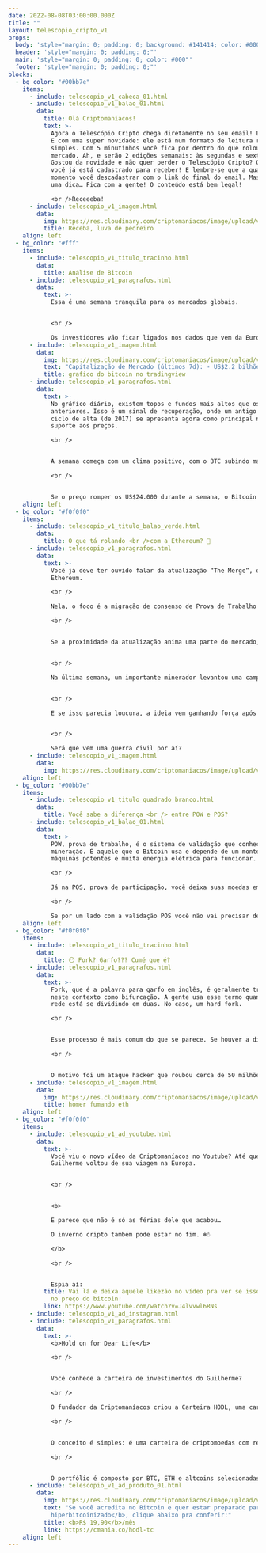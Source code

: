 ```yaml
---
date: 2022-08-08T03:00:00.000Z
title: ""
layout: telescopio_cripto_v1
props:
  body: 'style="margin: 0; padding: 0; background: #141414; color: #000"'
  header: 'style="margin: 0; padding: 0;"'
  main: 'style="margin: 0; padding: 0; color: #000"'
  footer: 'style="margin: 0; padding: 0;"'
blocks:
  - bg_color: "#00bb7e"
    items:
      - include: telescopio_v1_cabeca_01.html
      - include: telescopio_v1_balao_01.html
        data:
          title: Olá Criptomaníacos!
          text: >-
            Agora o Telescópio Cripto chega diretamente no seu email! Legal, né?
            E com uma super novidade: ele está num formato de leitura rápido e
            simples. Com 5 minutinhos você fica por dentro do que rolou no
            mercado. Ah, e serão 2 edições semanais: às segundas e sextas.
            Gostou da novidade e não quer perder o Telescópio Cripto? Ótimo,
            você já está cadastrado para receber! E lembre-se que a qualquer
            momento você descadastrar com o link do final do email. Mas, se quer
            uma dica… Fica com a gente! O conteúdo está bem legal!

            <br />Receeeba!
      - include: telescopio_v1_imagem.html
        data:
          img: https://res.cloudinary.com/criptomaniacos/image/upload/v1661372126/telescopio/2022-08/receba-luva-de-pedreiro_pnf1yb.gif
          title: Receba, luva de pedreiro
    align: left
  - bg_color: "#fff"
    items:
      - include: telescopio_v1_titulo_tracinho.html
        data:
          title: Análise de Bitcoin
      - include: telescopio_v1_paragrafos.html
        data:
          text: >-
            Essa é uma semana tranquila para os mercados globais.


            <br />

            Os investidores vão ficar ligados nos dados que vem da Europa e Estados Unidos na quarta-feira. Alguns acreditam que a inflação “já” vai começar a desacelerar. Se isso realmente rolar, os bancos centrais podem segurar a mão nas taxas de juros, o que ajuda na performance dos ativos de risco.
      - include: telescopio_v1_imagem.html
        data:
          img: https://res.cloudinary.com/criptomaniacos/image/upload/v1661372123/telescopio/2022-08/grafico-tv-2022-08-08_pds03g.png
          text: "Capitalização de Mercado (últimos 7d): - US$2.2 bilhões (-0,51%)"
          title: grafico do bitcoin no tradingview
      - include: telescopio_v1_paragrafos.html
        data:
          text: >-
            No gráfico diário, existem topos e fundos mais altos que os
            anteriores. Isso é um sinal de recuperação, onde um antigo topo do
            ciclo de alta (de 2017) se apresenta agora como principal nível de
            suporte aos preços.

            <br />


            A semana começa com um clima positivo, com o BTC subindo mais de 3,50% e a tendência de curto prazo é de alta. 🧑‍🚀

            <br />


            Se o preço romper os US$24.000 durante a semana, o Bitcoin tem caminho livre até a importante região dos US$28.000 que foi perdida ainda no início de junho e acelerou o movimento vendedor.
    align: left
  - bg_color: "#f0f0f0"
    items:
      - include: telescopio_v1_titulo_balao_verde.html
        data:
          title: O que tá rolando <br />com a Ethereum? 🤔
      - include: telescopio_v1_paragrafos.html
        data:
          text: >-
            Você já deve ter ouvido falar da atualização “The Merge”, da
            Ethereum.

            <br />

            Nela, o foco é a migração de consenso de Prova de Trabalho (POW) para Prova de Participação (POS).

            <br />


            Se a proximidade da atualização anima uma parte do mercado, nem todo mundo tá satisfeito com isso.


            <br />

            Na última semana, um importante minerador levantou uma campanha para criar um fork da rede, que continuaria com a validação por prova de trabalho.


            <br />

            E se isso parecia loucura, a ideia vem ganhando força após a corretora Poloniex mostrar apoio ao movimento. Isso não agradou os desenvolvedores da Ethereum e temos agora um climão se formando no ar. Será que uma parte considerável da comunidade e mineradores vão apoiar a proposta de fork? Precisamos acompanhar de perto essa treta.


            <br />

            Será que vem uma guerra civil por aí?
      - include: telescopio_v1_imagem.html
        data:
          img: https://res.cloudinary.com/criptomaniacos/image/upload/v1661372122/telescopio/2022-08/avengers-civil-war_lwewhd.gif
    align: left
  - bg_color: "#00bb7e"
    items:
      - include: telescopio_v1_titulo_quadrado_branco.html
        data:
          title: Você sabe a diferença <br /> entre POW e POS?
      - include: telescopio_v1_balao_01.html
        data:
          text: >-
            POW, prova de trabalho, é o sistema de validação que conhecemos como
            mineração. É aquele que o Bitcoin usa e depende de um monte de
            máquinas potentes e muita energia elétrica para funcionar.

            <br />

            Já na POS, prova de participação, você deixa suas moedas em sua carteira. Geralmente, quanto mais moedas quietinhas lá você tiver, maior a chance de você ser o próximo validador da rede.

            <br />

            Se por um lado com a validação POS você não vai precisar de equipamentos de mineração e grande consumo de energia, muitos críticos apontam que a prova de participação pode ser menos segura e até mesmo centralizada.
    align: left
  - bg_color: "#f0f0f0"
    items:
      - include: telescopio_v1_titulo_tracinho.html
        data:
          title: 😶 Fork? Garfo??? Cumé que é?
      - include: telescopio_v1_paragrafos.html
        data:
          text: >-
            Fork, que é a palavra para garfo em inglês, é geralmente traduzida
            neste contexto como bifurcação. A gente usa esse termo quando uma
            rede está se dividindo em duas. No caso, um hard fork.

            <br />


            Esse processo é mais comum do que se parece. Se houver a divisão da rede Ethereum, essa não será a primeira vez. Foi em 2016 que houve a divisão da rede original em Ethereum e Ethereum Classic.

            <br />


            O motivo foi um ataque hacker que roubou cerca de 50 milhões de dólares em Ether, em valores da época. O fork foi uma tentativa bem sucedida de evitar que o invasor levasse essa bolada toda!
      - include: telescopio_v1_imagem.html
        data:
          img: https://res.cloudinary.com/criptomaniacos/image/upload/v1661372124/telescopio/2022-08/homer-fumando-eth_fofp1g.gif
          title: homer fumando eth
    align: left
  - bg_color: "#f0f0f0"
    items:
      - include: telescopio_v1_ad_youtube.html
        data:
          text: >-
            Você viu o novo vídeo da Criptomaníacos no Youtube? Até que enfim o
            Guilherme voltou de sua viagem na Europa.


            <br />


            <b>

            E parece que não é só as férias dele que acabou…

            O inverno cripto também pode estar no fim. ❄️☃️

            </b>

            <br />


            Espia aí:
          title: Vai lá e deixa aquele likezão no vídeo pra ver se isso dá uma esquentada
            no preço do bitcoin!
          link: https://www.youtube.com/watch?v=J4lvvwl6RNs
      - include: telescopio_v1_ad_instagram.html
      - include: telescopio_v1_paragrafos.html
        data:
          text: >-
            <b>Hold on for Dear Life</b>

            <br />


            Você conhece a carteira de investimentos do Guilherme?

            <br />

            O fundador da Criptomaníacos criou a Carteira HODL, uma carteira cripto voltada pra investidores com foco no longo prazo.

            <br />


            O conceito é simples: é uma carteira de criptomoedas com rebalanceamento periódico de ativos com o objetivo de aumentar o seu número de Bitcoins ao longo do tempo.

            <br />


            O portfólio é composto por BTC, ETH e altcoins selecionadas, além de uma porção variável de USDT na função de caixa e proteção de capital.
      - include: telescopio_v1_ad_produto_01.html
        data:
          img: https://res.cloudinary.com/criptomaniacos/image/upload/v1661372975/telescopio/produtos/logo_carteira_hodl_mhzjq6.png
          text: "Se você acredita no Bitcoin e quer estar preparado para o <b>mundo
            hiperbitcoinizado</b>, clique abaixo pra conferir:"
          title: <b>R$ 19,90</b>/mês
          link: https://cmania.co/hodl-tc
    align: left
---
```

